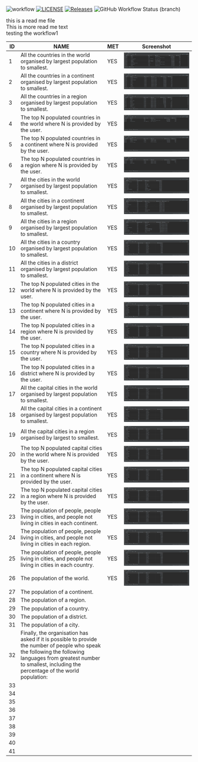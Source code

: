 ![workflow](https://github.com/Group-10-SEM/group10sem/actions/workflows/main.yml/badge.svg)
[![LICENSE](https://img.shields.io/github/license/Group-10-SEM/group10sem.svg?style=flat-square)](https://github.com/Group-10-SEM/group10sem/blob/master/LICENSE)
[![Releases](https://img.shields.io/github/release/Group-10-SEM/group10sem/all.svg?style=flat-square)](https://github.com/<github-username>/group10sem/releases)
![GitHub Workflow Status (branch)](https://img.shields.io/github/actions/workflow/status/Group-10-SEM/group10sem/main.yml?branch=release)

this is a read me file\
This is more read me text\
testing the workflow1

| ID  | NAME                                                                                                                                                                                                                      | MET | Screenshot                              |
|-----|---------------------------------------------------------------------------------------------------------------------------------------------------------------------------------------------------------------------------|-----|-----------------------------------------|
| 1   | All the countries in the world organised by largest population to smallest.                                                                                                                                               | YES | ![img1.png](readmeImages/img1.png "")   |
| 2   | All the countries in a continent organised by largest population to smallest.                                                                                                                                             | YES | ![img2.png](readmeImages/img2.png "")   |
| 3   | All the countries in a region organised by largest population to smallest.                                                                                                                                                | YES | ![img3.png](readmeImages/img3.png "")   |
| 4   | The top N populated countries in the world where N is provided by the user.                                                                                                                                               | YES | ![img4.png](readmeImages/img4.png "")   |
| 5   | The top N populated countries in a continent where N is provided by the user.                                                                                                                                             | YES | ![img5.png](readmeImages/img5.png "")   |
| 6   | The top N populated countries in a region where N is provided by the user.                                                                                                                                                | YES | ![img6.png](readmeImages/img6.png "")   |
| 7   | All the cities in the world organised by largest population to smallest.                                                                                                                                                  | YES | ![img7.png](readmeImages/img7.png "")   |
| 8   | All the cities in a continent organised by largest population to smallest.                                                                                                                                                | YES | ![img8.png](readmeImages/img8.png "")   |
| 9   | All the cities in a region organised by largest population to smallest.                                                                                                                                                   | YES | ![img9.png](readmeImages/img9.png "")   |
| 10  | All the cities in a country organised by largest population to smallest.                                                                                                                                                  | YES | ![img10.png](readmeImages/img10.png "") |
| 11  | All the cities in a district organised by largest population to smallest.                                                                                                                                                 | YES | ![img11.png](readmeImages/img10.png "") |
| 12  | The top N populated cities in the world where N is provided by the user.                                                                                                                                                  | YES | ![img12.png](readmeImages/img10.png "") |
| 13  | The top N populated cities in a continent where N is provided by the user.                                                                                                                                                | YES | ![img13.png](readmeImages/img10.png "") |
| 14  | The top N populated cities in a region where N is provided by the user.                                                                                                                                                   | YES | ![img14.png](readmeImages/img10.png "") |
| 15  | The top N populated cities in a country where N is provided by the user.                                                                                                                                                  | YES | ![img15.png](readmeImages/img10.png "") |
| 16  | The top N populated cities in a district where N is provided by the user.                                                                                                                                                 | YES | ![img16.png](readmeImages/img10.png "") |
| 17  | All the capital cities in the world organised by largest population to smallest.                                                                                                                                          | YES | ![img17.png](readmeImages/img10.png "") |
| 18  | All the capital cities in a continent organised by largest population to smallest.                                                                                                                                        | YES | ![img18.png](readmeImages/img10.png "") |
| 19  | All the capital cities in a region organised by largest to smallest.                                                                                                                                                      | YES | ![img19.png](readmeImages/img10.png "") |
| 20  | The top N populated capital cities in the world where N is provided by the user.                                                                                                                                          | YES | ![img20.png](readmeImages/img10.png "") |
| 21  | The top N populated capital cities in a continent where N is provided by the user.                                                                                                                                        | YES | ![img21.png](readmeImages/img10.png "") |
| 22  | The top N populated capital cities in a region where N is provided by the user.                                                                                                                                           | YES | ![img22.png](readmeImages/img10.png "") |
| 23  | The population of people, people living in cities, and people not living in cities in each continent.                                                                                                                     | YES | ![img23.png](readmeImages/img10.png "") |
| 24  | The population of people, people living in cities, and people not living in cities in each region.                                                                                                                        | YES | ![img24.png](readmeImages/img10.png "") |
| 25  | The population of people, people living in cities, and people not living in cities in each country.                                                                                                                       | YES | ![img25.png](readmeImages/img10.png "") |
| 26  | The population of the world.                                                                                                                                                                                              | YES | ![img26.png](readmeImages/img10.png "") |
| 27  | The population of a continent.                                                                                                                                                                                            ||     |     |
| 28  | The population of a region.                                                                                                                                                                                               ||     |     |
| 29  | The population of a country.                                                                                                                                                                                              ||     |     |
| 30  | The population of a district.                                                                                                                                                                                             ||     |     |
| 31  | The population of a city.                                                                                                                                                                                                 ||     |     |
| 32  | Finally, the organisation has asked if it is possible to provide the number of people who speak the following the following languages from greatest number to smallest, including the percentage of the world population: ||     |     |
| 33  |||                                                                                                                                                                                                                           |     |     |
| 34  |||                                                                                                                                                                                                                           |     |     |
| 35  |||                                                                                                                                                                                                                           |     |     |
| 36  |||                                                                                                                                                                                                                           |     |     |
| 37  |||                                                                                                                                                                                                                           |     |     |
| 38  |||                                                                                                                                                                                                                           |     |     |
| 39  |||                                                                                                                                                                                                                           |     |     |
| 40  |||                                                                                                                                                                                                                           |     |     |
| 41  |||                                                                                                                                                                                                                           |     |     |

